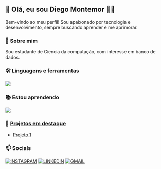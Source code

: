 ## 👋 Olá, eu sou Diego Montemor 👨‍💻

Bem-vindo ao meu perfil! Sou apaixonado por tecnologia e desenvolvimento, sempre buscando aprender e me aprimorar.

### 🚀 Sobre mim
Sou estudante de Ciencia da computação, com interesse em banco de dados.

### 🛠️ Linguagens e ferramentas
<img src="https://skillicons.dev/icons?i=cpp,lua,git,github,vscode,blender,windows,linux" />

### 📚 Estou aprendendo
<img src="https://skillicons.dev/icons?i=powershell,html,css" />

### 🌟 [Projetos em destaque](https://diego-montemor.github.io/Diego-Montemor/)
- [Projeto 1](link)


### 📫 Socials
[![INSTAGRAM](https://skillicons.dev/icons?i=instagram)](https://www.instagram.com/diego_montemor/)
[![LINKEDIN](https://go-skill-icons.vercel.app/api/icons?i=linkedin)](https://www.linkedin.com/in/diego-montemor-48091536a)
[![GMAIL](https://skillicons.dev/icons?i=gmail)](mailto:montemordiego@gmail.com)

